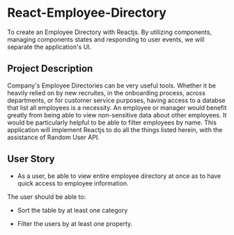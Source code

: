 # React-Employee-Directory
To create an Employee Directory with Reactjs. By utilizing components, managing components states and responding to user events, we will separate the application's UI.

## Project Description

Company's Employee Directories can be very useful tools. Whether it be heavily relied on by new recruites, in the onboarding process, across departments, or for customer service purposes, having access to a databse that list all employees is a necessity. An employee or manager would benefit greatly from being able to view non-sensitive data about other employees. It would be particularly helpful to be able to filter employees by name. This application will implement Reactjs to do all the things listed herein, with the assistance of Random User API.

## User Story

* As a user, be able to view entire employee directory at once as to have quick access to employee information.

The user should be able to:

  * Sort the table by at least one category

  * Filter the users by at least one property.

